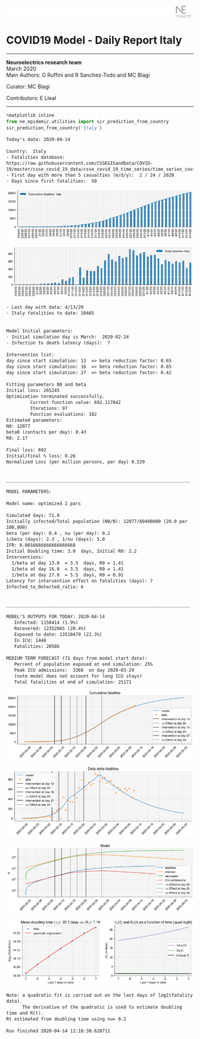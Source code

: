 ![](./images/logo.png)
# COVID19 Model - Daily Report Italy

---

**Neuroelectrics research team**  
March 2020  
Main Authors: G Ruffini and R Sanchez-Todo and MC Biagi

Curator: MC Biagi

Contributors: E Lleal

---


```python
%matplotlib inline
from ne_epidemic.utilities import sir_prediction_from_country
sir_prediction_from_country('Italy')
```

    Today's date: 2020-04-14 
    
    Country:  Italy
    - Fatalities database:  https://raw.githubusercontent.com/CSSEGISandData/COVID-19/master/csse_covid_19_data/csse_covid_19_time_series/time_series_covid19_deaths_global.csv
    - First day with more than 5 casualties (m/d/y):  2 / 24 / 2020
    - Days since first fatalities:  50



![png](02%20-%20Daily_Report_Italy_files/02%20-%20Daily_Report_Italy_1_1.png)



![png](02%20-%20Daily_Report_Italy_files/02%20-%20Daily_Report_Italy_1_2.png)


    - Last day with data: 4/13/20
    - Italy fatalities to date: 20465
     
    
    Model Initial parameters:
    - Initial simulation day is March:  2020-02-24
    - Infection to death latency (days):  7
    
    Intervention list:
    day since start simulation: 13  => beta reduction factor: 0.65
    day since start simulation: 16  => beta reduction factor: 0.65
    day since start simulation: 27  => beta reduction factor: 0.42
    
    Fitting parameters N0 and beta
    Initial loss: 265245
    Optimization terminated successfully.
             Current function value: 692.117842
             Iterations: 97
             Function evaluations: 182
    Estimated parameters:
    N0: 12077
    beta0 (contacts per day): 0.43
    R0: 2.17
    
    Final loss: 692
    Initial/Final % loss: 0.26
    Normalized Loss (per million persons, per day) 0.229 
    
    
    _____________________________________________________________________
     
    MODEL PARAMETERS:
    
    Model name: optimized 2 pars
    
    Simulated days: 71.0
    Initially infected/Total population (N0/N): 12077/60480000 (20.0 per 100,000)
    beta (per day): 0.4 , nu (per day): 0.2
    1/beta (days): 2.3 , 1/nu (days): 5.0
    IFR: 0.0016666666666666668
    Initial Doubling time: 3.0  days, Initial R0: 2.2
    Interventions:
      1/beta at day 13.0  = 3.5  days, R0 = 1.41
      1/beta at day 16.0  = 3.5  days, R0 = 1.41
      1/beta at day 27.0  = 5.5  days, R0 = 0.91
    Latency for intervention effect on fatalities (days): 7
    Infected_to_Detected_ratio: 6
    
    
    _____________________________________________________________________
    
    MODEL'S OUTPUTS FOR TODAY: 2020-04-14
       Infected: 1158414 (1.9%)
       Recovered: 12352065 (20.4%)
       Exposed to date: 13510479 (22.3%)
       In ICU: 1448
       Fatalities: 20586
     
    MEDIUM TERM FORECAST (71 days from model start date): 
       Percent of population exposed at end simulation: 25%
       Peak ICU admissions:  3360  on day 2020-03-29
       (note model does not account for long ICU stays)
       Total fatalities at end of simulation: 25171



![png](02%20-%20Daily_Report_Italy_files/02%20-%20Daily_Report_Italy_1_4.png)



![png](02%20-%20Daily_Report_Italy_files/02%20-%20Daily_Report_Italy_1_5.png)



![png](02%20-%20Daily_Report_Italy_files/02%20-%20Daily_Report_Italy_1_6.png)


     



![png](02%20-%20Daily_Report_Italy_files/02%20-%20Daily_Report_Italy_1_8.png)


    Note: a quadratic fit is carried out on the last days of log2(fatality data).
          The derivative of the quadratic is used to estimate doubling time and R(t).
    Rt estimated from doubling time using nu= 0.2
    
    Run finished 2020-04-14 12:16:30.628711



```python

```
